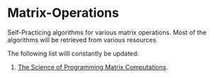 # Matrix-Operations
Self-Practicing algorithms for various matrix operations. Most of the algorithms will be retrieved from various resources

The following list willl constantly be updated:
1. [The Science of Programming Matrix Computations](http://www.lulu.com/shop/enrique-s-quintana-ort%C3%AD/the-science-of-programming-matrix-computations/ebook/product-17418498.html).
